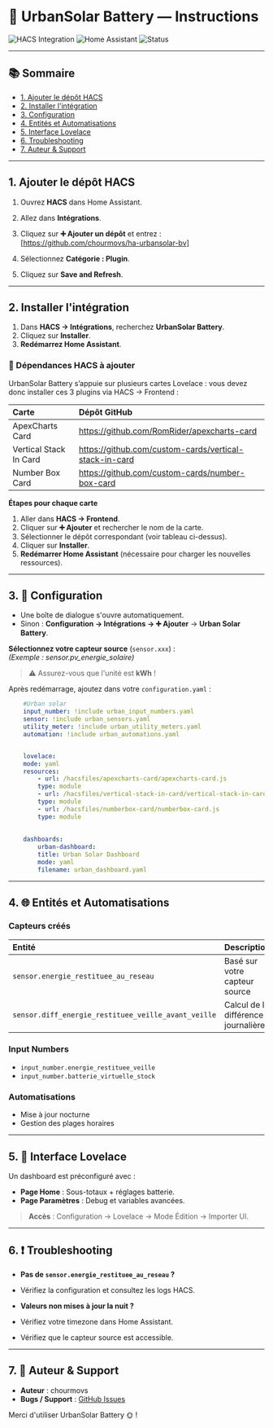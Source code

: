 # 🚀 UrbanSolar Battery — Instructions

![HACS Integration](https://img.shields.io/badge/HACS-Integration-blue?logo=home-assistant)
![Home Assistant](https://img.shields.io/badge/Compatible-Home%20Assistant-41BDF5?logo=home-assistant)
![Status](https://img.shields.io/badge/Status-Stable-brightgreen)

---

## 📚 Sommaire
- [1. Ajouter le dépôt HACS](#1-ajouter-le-dépôt-hacs)
- [2. Installer l'intégration](#2-installer-lintégration)
- [3. Configuration](#3-configuration)
- [4. Entités et Automatisations](#4-entités-et-automatisations)
- [5. Interface Lovelace](#5-interface-lovelace)
- [6. Troubleshooting](#6-troubleshooting)
- [7. Auteur & Support](#7-auteur--support)

---

## 1. Ajouter le dépôt HACS
1. Ouvrez **HACS** dans Home Assistant.
2. Allez dans **Intégrations**.
3. Cliquez sur **➕ Ajouter un dépôt** et entrez :
[https://github.com/chourmovs/ha-urbansolar-bv]

4. Sélectionnez **Catégorie : Plugin**.
5. Cliquez sur **Save and Refresh**.

---


## 2. Installer l'intégration

1. Dans **HACS → Intégrations**, recherchez **UrbanSolar Battery**.
2. Cliquez sur **Installer**.
3. **Redémarrez Home Assistant**.

### 🔗 Dépendances HACS à ajouter

UrbanSolar Battery s’appuie sur plusieurs cartes Lovelace : vous devez donc installer ces 3 plugins via HACS → Frontend :

| Carte                         | Dépôt GitHub                                                     |
|:------------------------------|:-----------------------------------------------------------------|
| ApexCharts Card               | https://github.com/RomRider/apexcharts-card                     |
| Vertical Stack In Card        | https://github.com/custom-cards/vertical-stack-in-card          |
| Number Box Card               | https://github.com/custom-cards/number-box-card                 |

**Étapes pour chaque carte**  
1. Aller dans **HACS → Frontend**.  
2. Cliquer sur **➕ Ajouter** et rechercher le nom de la carte.  
3. Sélectionner le dépôt correspondant (voir tableau ci-dessus).  
4. Cliquer sur **Installer**.  
5. **Redémarrer Home Assistant** (nécessaire pour charger les nouvelles ressources).

---



## 3. 🔧 Configuration
- Une boîte de dialogue s'ouvre automatiquement.
- Sinon : **Configuration → Intégrations → ➕ Ajouter** → **Urban Solar Battery**.

**Sélectionnez votre capteur source** (`sensor.xxx`) :  
*(Exemple : sensor.pv_energie_solaire)*

> ⚠️ Assurez-vous que l'unité est **kWh** !

Après redémarrage, ajoutez dans votre `configuration.yaml` :

```yaml
    #Urban solar 
    input_number: !include urban_input_numbers.yaml
    sensor: !include urban_sensors.yaml
    utility_meter: !include urban_utility_meters.yaml
    automation: !include urban_automations.yaml


    lovelace:
    mode: yaml
    resources:
        - url: /hacsfiles/apexcharts-card/apexcharts-card.js
        type: module
        - url: /hacsfiles/vertical-stack-in-card/vertical-stack-in-card.js
        type: module
        - url: /hacsfiles/numberbox-card/numberbox-card.js
        type: module
        
        
    dashboards:
        urban-dashboard:
        title: Urban Solar Dashboard
        mode: yaml
        filename: urban_dashboard.yaml 
```
---

## 4. 🌐 Entités et Automatisations

### Capteurs créés
| Entité | Description |
|:---|:---|
| `sensor.energie_restituee_au_reseau` | Basé sur votre capteur source |
| `sensor.diff_energie_restituee_veille_avant_veille` | Calcul de la différence journalière |

### Input Numbers
- `input_number.energie_restituee_veille`
- `input_number.batterie_virtuelle_stock`

### Automatisations
- Mise à jour nocturne
- Gestion des plages horaires

---

## 5. 🎨 Interface Lovelace
Un dashboard est préconfiguré avec :
- **Page Home** : Sous-totaux + réglages batterie.
- **Page Paramètres** : Debug et variables avancées.

> **Accès** : Configuration → Lovelace → Mode Édition → Importer UI.

---

## 6. ❗ Troubleshooting

- **Pas de `sensor.energie_restituee_au_reseau` ?**
- Vérifiez la configuration et consultez les logs HACS.

- **Valeurs non mises à jour la nuit ?**
- Vérifiez votre timezone dans Home Assistant.
- Vérifiez que le capteur source est accessible.

---

## 7. 📝 Auteur & Support

- **Auteur** : chourmovs
- **Bugs / Support** : [GitHub Issues](https://github.com/chourmovs/ha-urbansolar-bv/issues)

Merci d'utiliser UrbanSolar Battery 🌞 !

